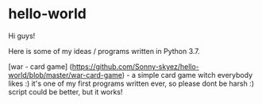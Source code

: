 # hello-world

Hi guys!

Here is some of my ideas / programs written in Python 3.7.

[war - card game] (https://github.com/Sonny-skyez/hello-world/blob/master/war-card-game) - a simple card game witch everybody likes :) it's one of my first programs written ever, so please dont be harsh :) script could be better, but it works!
